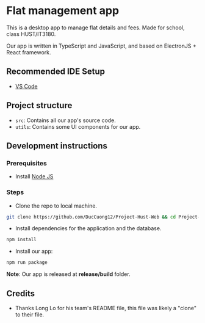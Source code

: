 # Flat management app

This is a desktop app to manage flat details and fees. Made for school, class HUST/IT3180.

Our app is written in TypeScript and JavaScript, and based on ElectronJS + React framework.

## Recommended IDE Setup

- [VS Code](https://code.visualstudio.com/)

## Project structure

- `src`: Contains all our app's source code.
- `utils`: Contains some UI components for our app.

## Development instructions

### Prerequisites

- Install [Node JS](https://nodejs.org/en)

### Steps

- Clone the repo to local machine.

```bash
git clone https://github.com/DucCuong12/Project-Hust-Web && cd Project-Hust-Web
```

- Install dependencies for the application and the database.

```bash
npm install
```

- Install our app:

```bash
npm run package
```

**Note**: Our app is released at **release/build** folder.

## Credits

- Thanks Long Lo for his team's README file, this file was likely a "clone" to their file.
